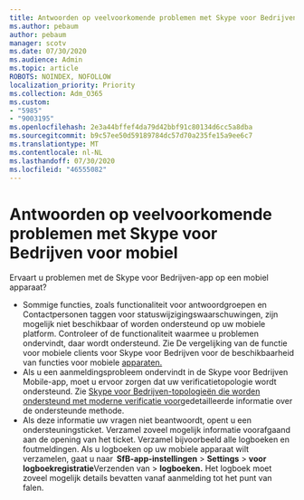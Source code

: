 ```yaml
---
title: Antwoorden op veelvoorkomende problemen met Skype voor Bedrijven voor mobiel
ms.author: pebaum
author: pebaum
manager: scotv
ms.date: 07/30/2020
ms.audience: Admin
ms.topic: article
ROBOTS: NOINDEX, NOFOLLOW
localization_priority: Priority
ms.collection: Adm_O365
ms.custom:
- "5985"
- "9003195"
ms.openlocfilehash: 2e3a44bffef4da79d42bbf91c80134d6cc5a8dba
ms.sourcegitcommit: b9c57ee50d59189784dc57d70a235fe15a9ee6c7
ms.translationtype: MT
ms.contentlocale: nl-NL
ms.lasthandoff: 07/30/2020
ms.locfileid: "46555082"
---
```

# <a name="answers-to-common-issues-with-skype-for-business-for-mobile"></a>Antwoorden op veelvoorkomende problemen met Skype voor Bedrijven voor mobiel

Ervaart u problemen met de Skype voor Bedrijven-app op een mobiel apparaat?

- Sommige functies, zoals functionaliteit voor antwoordgroepen en Contactpersonen taggen voor statuswijzigingswaarschuwingen, zijn mogelijk niet beschikbaar of worden ondersteund op uw mobiele platform. Controleer of de functionaliteit waarmee u problemen ondervindt, daar wordt ondersteund. Zie De vergelijking van de functie voor mobiele clients voor Skype voor Bedrijven voor de beschikbaarheid van functies voor mobiele [apparaten.](https://technet.microsoft.com/library/Dn951412.aspx)
- Als u een aanmeldingsprobleem ondervindt in de Skype voor Bedrijven Mobile-app, moet u ervoor zorgen dat uw verificatietopologie wordt ondersteund. Zie [Skype voor Bedrijven-topologieën die worden ondersteund met moderne verificatie voor](https://docs.microsoft.com/skypeforbusiness/plan-your-deployment/modern-authentication/topologies-supported)gedetailleerde informatie over de ondersteunde methode.  
- Als deze informatie uw vragen niet beantwoordt, opent u een ondersteuningsticket. Verzamel zoveel mogelijk informatie voorafgaand aan de opening van het ticket. Verzamel bijvoorbeeld alle logboeken en foutmeldingen. Als u logboeken op uw mobiele apparaat wilt verzamelen, gaat u naar  **SfB-app-instellingen** >   **Settings**  >   **voor logboekregistratie**Verzenden van  >   **logboeken.** Het logboek moet zoveel mogelijk details bevatten vanaf aanmelding tot het punt van falen.
